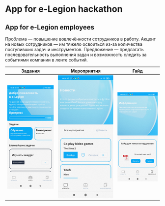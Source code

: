 # App for e-Legion hackathon
## App for e-Legion employees

Проблема — повышение вовлечённости сотрудников в работу.
Акцент на новых сотрудников — им тяжело освоиться из-за количества поступивших задач и инструментов.
Предложение — предлагать последовательность выполнения задач и возможность следить за событиями компании в ленте событий.

Задания           |  Мероприятия           |  Гайд
:-------------------------:|:-------------------------:|:-------------------------:
![Tasks](screenshots/screenshot1.jpg)  |  ![Events tab](screenshots/screenshot2.jpg)  |  ![Guide](screenshots/screenshot3.jpg)
